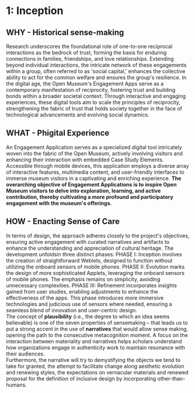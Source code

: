 # 1: Inception
## WHY - Historical sense-making
Research underscores the foundational role of one-to-one reciprocal interactions as the bedrock of trust, forming the basis for enduring connections in families, friendships, and love relationships. Extending beyond individual interactions, the intricate network of these engagements within a group, often referred to as 'social capital,' enhances the collective ability to act for the common welfare and ensures the group's resilience. In the digital age, the Open Museum's Engagement Apps serve as a contemporary manifestation of reciprocity, fostering trust and building bonds within a broader societal context. Through interactive and engaging experiences, these digital tools aim to scale the principles of reciprocity, strengthening the fabric of trust that holds society together in the face of technological advancements and evolving social dynamics.

## WHAT - Phigital Experience
An Engagement Application serves as a specialized digital tool intricately woven into the fabric of the Open Museum, actively involving visitors and enhancing their interaction with embedded Case Study Elements. Accessible through mobile devices, this application employs a diverse array of interactive features, multimedia content, and user-friendly interfaces to immerse museum visitors in a captivating and enriching experience. <b> The overarching objective of Engagement Applications is to inspire Open Museum visitors to delve into exploration, learning, and active contribution, thereby cultivating a more profound and participatory engagement with the museum's offerings. </b> <br> 

## HOW - Enacting Sense of Care
In terms of design, the approach adheres closely to the project's objectives, ensuring active engagement with curated narratives and artifacts to enhance the understanding and appreciation of cultural heritage. The development unfoldsin three distinct phases: PHASE I: Inception involves the creation of straightforward Weblets, designed to function without utilizing the onboard sensors of mobile phones. PHASE II: Evolution marks the design of more sophisticated Applets, leveraging the onboard sensors of mobile phones. The emphasis remains on simplicity, avoiding unnecessary complexities. PHASE III: Refinement incorporates insights gained from user studies, enabling adjustments to enhance the effectiveness of the apps. This phase introduces more immersive technologies and judicious use of sensors where needed, ensuring a seamless blend of innovation and user-centric design.
<br>
The concept of <b>plausibility</b> (i.e., the degree to which an idea seems believable) is one of the seven properties of sensemaking – that leads us to put a strong accent in the use of <b>narratives</b> that would allow sense making, opening the path to the consecutive metacognition moment. A focus on the interaction between materiality and narratives helps scholars understand how organizations engage in authenticity work to maintain resonance with their audiences. <br>
Furthermore, the narrative will try to demystifying the objects we tend to take for granted, the attempt to facilitate change along aesthetic evolution and renewing styles, the expectations on vernacular materials and renewed proposal for the definition of inclusive design by incorporating other-than-humans.
